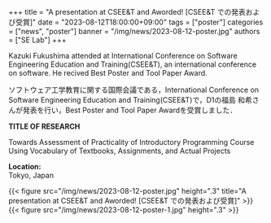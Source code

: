 +++
title = "A presentation at CSEE&T and Aworded! [CSEE&T での発表および受賞]"
date = "2023-08-12T18:00:00+09:00"
tags = ["poster"]
categories = ["news", "poster"]
banner = "/img/news/2023-08-12-poster.jpg"
authors = ["SE Lab"]
+++

Kazuki Fukushima attended at International Conference on Software Engineering Education and Training(CSEE&T), an international conference on software. He recived 
Best Poster and Tool Paper Award.

ソフトウェア工学教育に関する国際会議である，International Conference on Software Engineering Education and Training(CSEE&T)で，D1の福島 和希さんが発表を行い，Best Poster and Tool Paper Awardを受賞しました．


**TITLE OF RESEARCH**

Towards Assessment of Practicality of Introductory Programming Course Using Vocabulary of Textbooks, Assignments, and Actual Projects

**Location:** <br>
Tokyo, Japan

{{< figure src="/img/news/2023-08-12-poster.jpg" height=".3" title="A presentation at CSEE&T and Aworded! [CSEE&T での発表および受賞]" >}}
{{< figure src="/img/news/2023-08-12-poster-1.jpg" height=".3" >}}
